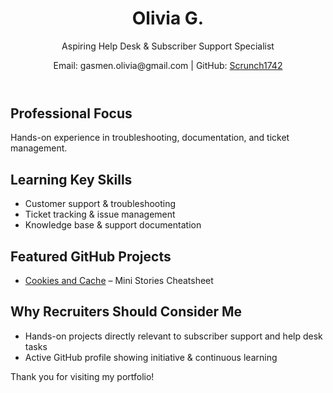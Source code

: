 <!DOCTYPE html>
<html lang="en">
<head>
<meta charset="UTF-8">
<meta name="viewport" content="width=device-width, initial-scale=1.0">


</head>
<body>

<header>
    <h1>Olivia G.</h1>
    <p>Aspiring Help Desk & Subscriber Support Specialist</p>
    <p>Email: gasmen.olivia@gmail.com | GitHub: <a href="https://github.com/YourUsername" target="_blank">Scrunch1742</a></p>
</header>

<section>
    <h2>Professional Focus</h2>
    <p>Hands-on experience in troubleshooting, documentation, and ticket management. </p>
</section>

<section>
    <h2>Learning Key Skills</h2>
    <ul>
        <li>Customer support & troubleshooting</li>
        <li>Ticket tracking & issue management</li>
        <li>Knowledge base & support documentation</li>
   
</section>

<section>
    <h2>Featured GitHub Projects</h2>
    <ul>
        <li>
            <a class="project-link" href="https://github.com/YourUsername/subscriber-faq-bot](https://github.com/Scrunch1742/HelpDeskTraining/blob/main/cookies-cache-stories" target="_blank">Cookies and Cache</a> – Mini Stories Cheatsheet
        </li>
        
         
            
</section>

<section>
    <h2>Why Recruiters Should Consider Me</h2>
    <ul>
        <li>Hands-on projects directly relevant to subscriber support and help desk tasks</li>
        <li>Active GitHub profile showing initiative & continuous learning</li>
    </ul>
</section>

<footer>
    Thank you for visiting my portfolio!
</footer>

</body>
</html>

